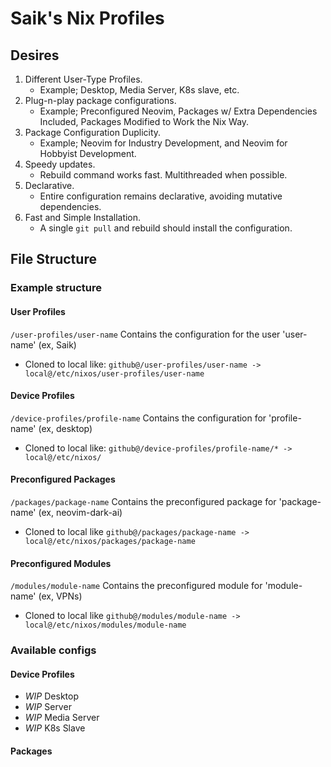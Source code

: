# Saik's Nix Profiles

## Desires

1. Different User-Type Profiles.
    - Example; Desktop, Media Server, K8s slave, etc.
2. Plug-n-play package configurations.
    - Example; Preconfigured Neovim, Packages w/ Extra Dependencies Included, Packages Modified to Work the Nix Way.
3. Package Configuration Duplicity.
    - Example; Neovim for Industry Development, and Neovim for Hobbyist Development.
4. Speedy updates.
    - Rebuild command works fast. Multithreaded when possible.
5. Declarative.
    - Entire configuration remains declarative, avoiding mutative dependencies.
6. Fast and Simple Installation.
    - A single `git pull` and rebuild should install the configuration.

## File Structure

### Example structure
#### User Profiles
`/user-profiles/user-name` Contains the configuration for the user 'user-name' (ex, Saik)
- Cloned to local like: `github@/user-profiles/user-name -> local@/etc/nixos/user-profiles/user-name`
#### Device Profiles
`/device-profiles/profile-name` Contains the configuration for 'profile-name' (ex, desktop)
- Cloned to local like: `github@/device-profiles/profile-name/* -> local@/etc/nixos/`
#### Preconfigured Packages
`/packages/package-name` Contains the preconfigured package for 'package-name' (ex, neovim-dark-ai)
- Cloned to local like `github@/packages/package-name -> local@/etc/nixos/packages/package-name`
#### Preconfigured Modules
`/modules/module-name` Contains the preconfigured module for 'module-name' (ex, VPNs)
- Cloned to local like  `github@/modules/module-name -> local@/etc/nixos/modules/module-name`


### Available configs
#### Device Profiles
- *WIP* Desktop
- *WIP* Server
- *WIP* Media Server
- *WIP* K8s Slave

#### Packages



